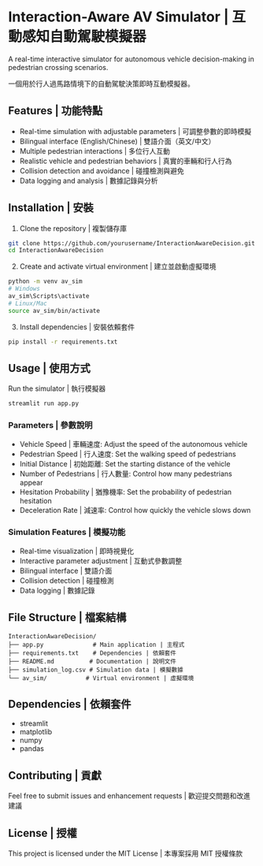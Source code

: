 # Interaction-Aware AV Simulator | 互動感知自動駕駛模擬器

A real-time interactive simulator for autonomous vehicle decision-making in pedestrian crossing scenarios.

一個用於行人過馬路情境下的自動駕駛決策即時互動模擬器。

## Features | 功能特點

- Real-time simulation with adjustable parameters | 可調整參數的即時模擬
- Bilingual interface (English/Chinese) | 雙語介面（英文/中文）
- Multiple pedestrian interactions | 多位行人互動
- Realistic vehicle and pedestrian behaviors | 真實的車輛和行人行為
- Collision detection and avoidance | 碰撞檢測與避免
- Data logging and analysis | 數據記錄與分析

## Installation | 安裝

1. Clone the repository | 複製儲存庫
```bash
git clone https://github.com/yourusername/InteractionAwareDecision.git
cd InteractionAwareDecision
```

2. Create and activate virtual environment | 建立並啟動虛擬環境
```bash
python -m venv av_sim
# Windows
av_sim\Scripts\activate
# Linux/Mac
source av_sim/bin/activate
```

3. Install dependencies | 安裝依賴套件
```bash
pip install -r requirements.txt
```

## Usage | 使用方式

Run the simulator | 執行模擬器
```bash
streamlit run app.py
```

### Parameters | 參數說明

- Vehicle Speed | 車輛速度: Adjust the speed of the autonomous vehicle
- Pedestrian Speed | 行人速度: Set the walking speed of pedestrians
- Initial Distance | 初始距離: Set the starting distance of the vehicle
- Number of Pedestrians | 行人數量: Control how many pedestrians appear
- Hesitation Probability | 猶豫機率: Set the probability of pedestrian hesitation
- Deceleration Rate | 減速率: Control how quickly the vehicle slows down

### Simulation Features | 模擬功能

- Real-time visualization | 即時視覺化
- Interactive parameter adjustment | 互動式參數調整
- Bilingual interface | 雙語介面
- Collision detection | 碰撞檢測
- Data logging | 數據記錄

## File Structure | 檔案結構

```
InteractionAwareDecision/
├── app.py              # Main application | 主程式
├── requirements.txt    # Dependencies | 依賴套件
├── README.md          # Documentation | 說明文件
├── simulation_log.csv # Simulation data | 模擬數據
└── av_sim/           # Virtual environment | 虛擬環境
```

## Dependencies | 依賴套件

- streamlit
- matplotlib
- numpy
- pandas

## Contributing | 貢獻

Feel free to submit issues and enhancement requests | 歡迎提交問題和改進建議

## License | 授權

This project is licensed under the MIT License | 本專案採用 MIT 授權條款 
